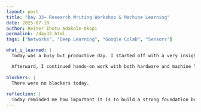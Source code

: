 ```yaml
---
layout: post
title: "Day 33– Research Writing Workshop & Machine Learning"
date: 2025-07-10
author: Reiner Ihotu Adakole-Okopi
permalink: /day33.html
tags: ["Networks", "Deep Learning", "Google Colab", "Sensors"]

what_i_learned: |
  Today was a busy but productive day. I started off with a very insightful workshop on Research-based Writing Fundamentals, where I learned how to properly plan and structure a research paper from start to finish. The session helped me understand the importance of outlining ideas early and breaking the writing process into manageable stages like the introduction, methodology, and discussion.

  Afterward, I continued hands-on work with both hardware and machine learning tasks. On the hardware side, I successfully set up the Arduino with all three water quality sensors connected, and configured my Firebase database to have the right structure for real-time logging. I also began collecting my initial dataset — aiming for at least 1000 samples to train the model more effectively.
  
blockers: |
  There were no blockers today. 
  
reflection: |
  Today reminded me how important it is to build a strong foundation before diving deeper into technical work. The research writing workshop gave me clarity on how to communicate my findings in a more structured and professional way. Setting up both the sensors and Firebase required patience, but seeing data flow in real time made the effort worth it. On the machine learning side, I realized how crucial preprocessing and feature engineering are to the model’s success. Overall, I feel more confident in both the hardware and research aspects of this project.
---
```

